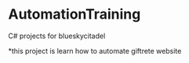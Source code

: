 # AutomationTraining
C# projects for blueskycitadel

*this project is learn how to automate giftrete website


